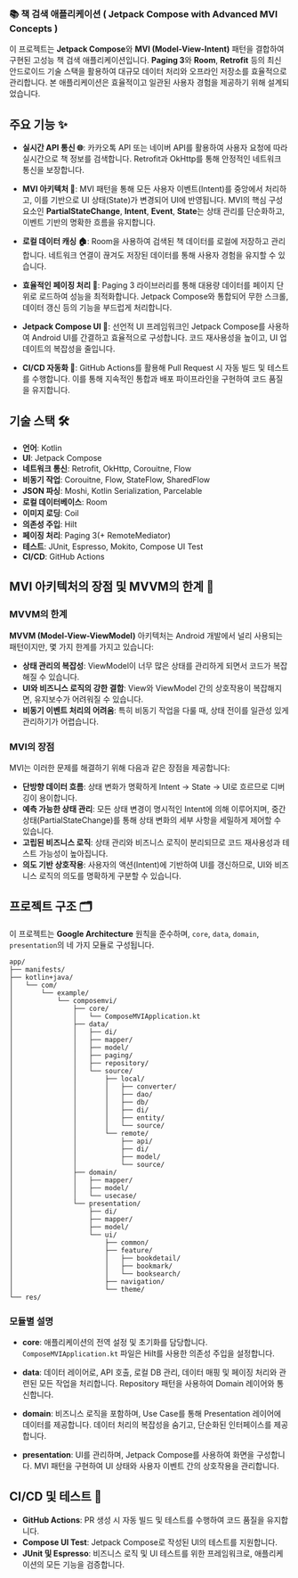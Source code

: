 ### 📚 책 검색 애플리케이션 ( Jetpack Compose with Advanced MVI Concepts )


이 프로젝트는 **Jetpack Compose**와 **MVI (Model-View-Intent)** 패턴을 결합하여 구현된 고성능 책 검색 애플리케이션입니다. **Paging 3**와 **Room**, **Retrofit** 등의 최신 안드로이드 기술 스택을 활용하여 대규모 데이터 처리와 오프라인 저장소를 효율적으로 관리합니다. 본 애플리케이션은 효율적이고 일관된 사용자 경험을 제공하기 위해 설계되었습니다.

## 주요 기능 ✨

- **실시간 API 통신 🌐**: 카카오톡 API 또는 네이버 API를 활용하여 사용자 요청에 따라 실시간으로 책 정보를 검색합니다. Retrofit과 OkHttp를 통해 안정적인 네트워크 통신을 보장합니다.
  
- **MVI 아키텍처 🧠**: MVI 패턴을 통해 모든 사용자 이벤트(Intent)를 중앙에서 처리하고, 이를 기반으로 UI 상태(State)가 변경되어 UI에 반영됩니다. MVI의 핵심 구성 요소인 **PartialStateChange**, **Intent**, **Event**, **State**는 상태 관리를 단순화하고, 이벤트 기반의 명확한 흐름을 유지합니다.

- **로컬 데이터 캐싱 🏠**: Room을 사용하여 검색된 책 데이터를 로컬에 저장하고 관리합니다. 네트워크 연결이 끊겨도 저장된 데이터를 통해 사용자 경험을 유지할 수 있습니다.

- **효율적인 페이징 처리 🔄**: Paging 3 라이브러리를 통해 대용량 데이터를 페이지 단위로 로드하여 성능을 최적화합니다. Jetpack Compose와 통합되어 무한 스크롤, 데이터 갱신 등의 기능을 부드럽게 처리합니다.

- **Jetpack Compose UI 📱**: 선언적 UI 프레임워크인 Jetpack Compose를 사용하여 Android UI를 간결하고 효율적으로 구성합니다. 코드 재사용성을 높이고, UI 업데이트의 복잡성을 줄입니다.

- **CI/CD 자동화 🚀**: GitHub Actions를 활용해 Pull Request 시 자동 빌드 및 테스트를 수행합니다. 이를 통해 지속적인 통합과 배포 파이프라인을 구현하여 코드 품질을 유지합니다.

## 기술 스택 🛠️

- **언어**: Kotlin
- **UI**: Jetpack Compose
- **네트워크 통신**: Retrofit, OkHttp, Corouitne, Flow
- **비동기 작업**: Corouitne, Flow, StateFlow, SharedFlow
- **JSON 파싱**: Moshi, Kotlin Serialization, Parcelable
- **로컬 데이터베이스**: Room
- **이미지 로딩**: Coil
- **의존성 주입**: Hilt
- **페이징 처리**: Paging 3(+ RemoteMediator)
- **테스트**: JUnit, Espresso, Mokito, Compose UI Test
- **CI/CD**: GitHub Actions

## MVI 아키텍처의 장점 및 MVVM의 한계 🚀

### MVVM의 한계
**MVVM (Model-View-ViewModel)** 아키텍처는 Android 개발에서 널리 사용되는 패턴이지만, 몇 가지 한계를 가지고 있습니다:
- **상태 관리의 복잡성**: ViewModel이 너무 많은 상태를 관리하게 되면서 코드가 복잡해질 수 있습니다.
- **UI와 비즈니스 로직의 강한 결합**: View와 ViewModel 간의 상호작용이 복잡해지면, 유지보수가 어려워질 수 있습니다.
- **비동기 이벤트 처리의 어려움**: 특히 비동기 작업을 다룰 때, 상태 전이를 일관성 있게 관리하기가 어렵습니다.

### MVI의 장점
MVI는 이러한 문제를 해결하기 위해 다음과 같은 장점을 제공합니다:
- **단방향 데이터 흐름**: 상태 변화가 명확하게 Intent → State → UI로 흐르므로 디버깅이 용이합니다.
- **예측 가능한 상태 관리**: 모든 상태 변경이 명시적인 Intent에 의해 이루어지며, 중간 상태(PartialStateChange)를 통해 상태 변화의 세부 사항을 세밀하게 제어할 수 있습니다.
- **고립된 비즈니스 로직**: 상태 관리와 비즈니스 로직이 분리되므로 코드 재사용성과 테스트 가능성이 높아집니다.
- **의도 기반 상호작용**: 사용자의 액션(Intent)에 기반하여 UI를 갱신하므로, UI와 비즈니스 로직의 의도를 명확하게 구분할 수 있습니다.

## 프로젝트 구조 🗂️

이 프로젝트는 **Google Architecture** 원칙을 준수하며, `core`, `data`, `domain`, `presentation`의 네 가지 모듈로 구성됩니다.

```
app/
├── manifests/
├── kotlin+java/
│   └── com/
│       └── example/
│           └── composemvi/
│               ├── core/
│               │   └── ComposeMVIApplication.kt
│               ├── data/
│               │   ├── di/
│               │   ├── mapper/
│               │   ├── model/
│               │   ├── paging/
│               │   ├── repository/
│               │   └── source/
│               │       ├── local/
│               │       │   ├── converter/
│               │       │   ├── dao/
│               │       │   ├── db/
│               │       │   ├── di/
│               │       │   ├── entity/
│               │       │   └── source/
│               │       └── remote/
│               │           ├── api/
│               │           ├── di/
│               │           ├── model/
│               │           └── source/
│               ├── domain/
│               │   ├── mapper/
│               │   ├── model/
│               │   └── usecase/
│               └── presentation/
│                   ├── di/
│                   ├── mapper/
│                   ├── model/
│                   └── ui/
│                       ├── common/
│                       ├── feature/
│                       │   ├── bookdetail/
│                       │   ├── bookmark/
│                       │   └── booksearch/
│                       ├── navigation/
│                       └── theme/
└── res/

```

### **모듈별 설명**

- **core**: 애플리케이션의 전역 설정 및 초기화를 담당합니다. `ComposeMVIApplication.kt` 파일은 Hilt를 사용한 의존성 주입을 설정합니다.
  
- **data**: 데이터 레이어로, API 호출, 로컬 DB 관리, 데이터 매핑 및 페이징 처리와 관련된 모든 작업을 처리합니다. Repository 패턴을 사용하여 Domain 레이어와 통신합니다.

- **domain**: 비즈니스 로직을 포함하며, Use Case를 통해 Presentation 레이어에 데이터를 제공합니다. 데이터 처리의 복잡성을 숨기고, 단순화된 인터페이스를 제공합니다.

- **presentation**: UI를 관리하며, Jetpack Compose를 사용하여 화면을 구성합니다. MVI 패턴을 구현하여 UI 상태와 사용자 이벤트 간의 상호작용을 관리합니다.

## CI/CD 및 테스트 🧪

- **GitHub Actions**: PR 생성 시 자동 빌드 및 테스트를 수행하여 코드 품질을 유지합니다. 
- **Compose UI Test**: Jetpack Compose로 작성된 UI의 테스트를 지원합니다.
- **JUnit 및 Espresso**: 비즈니스 로직 및 UI 테스트를 위한 프레임워크로, 애플리케이션의 모든 기능을 검증합니다.
